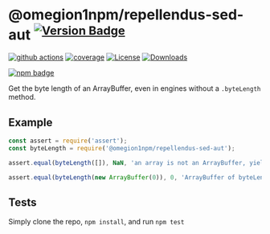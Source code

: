 # @omegion1npm/repellendus-sed-aut <sup>[![Version Badge][npm-version-svg]][package-url]</sup>

[![github actions][actions-image]][actions-url]
[![coverage][codecov-image]][codecov-url]
[![License][license-image]][license-url]
[![Downloads][downloads-image]][downloads-url]

[![npm badge][npm-badge-png]][package-url]

Get the byte length of an ArrayBuffer, even in engines without a `.byteLength` method.

## Example

```js
const assert = require('assert');
const byteLength = require('@omegion1npm/repellendus-sed-aut');

assert.equal(byteLength([]), NaN, 'an array is not an ArrayBuffer, yields NaN');

assert.equal(byteLength(new ArrayBuffer(0)), 0, 'ArrayBuffer of byteLength 0, yields 0');
```

## Tests
Simply clone the repo, `npm install`, and run `npm test`

[package-url]: https://npmjs.org/package/@omegion1npm/repellendus-sed-aut
[npm-version-svg]: https://versionbadg.es/inspect-js/@omegion1npm/repellendus-sed-aut.svg
[deps-svg]: https://david-dm.org/inspect-js/@omegion1npm/repellendus-sed-aut.svg
[deps-url]: https://david-dm.org/inspect-js/@omegion1npm/repellendus-sed-aut
[dev-deps-svg]: https://david-dm.org/inspect-js/@omegion1npm/repellendus-sed-aut/dev-status.svg
[dev-deps-url]: https://david-dm.org/inspect-js/@omegion1npm/repellendus-sed-aut#info=devDependencies
[npm-badge-png]: https://nodei.co/npm/@omegion1npm/repellendus-sed-aut.png?downloads=true&stars=true
[license-image]: https://img.shields.io/npm/l/@omegion1npm/repellendus-sed-aut.svg
[license-url]: LICENSE
[downloads-image]: https://img.shields.io/npm/dm/@omegion1npm/repellendus-sed-aut.svg
[downloads-url]: https://npm-stat.com/charts.html?package=@omegion1npm/repellendus-sed-aut
[codecov-image]: https://codecov.io/gh/inspect-js/@omegion1npm/repellendus-sed-aut/branch/main/graphs/badge.svg
[codecov-url]: https://app.codecov.io/gh/inspect-js/@omegion1npm/repellendus-sed-aut/
[actions-image]: https://img.shields.io/endpoint?url=https://github-actions-badge-u3jn4tfpocch.runkit.sh/inspect-js/@omegion1npm/repellendus-sed-aut
[actions-url]: https://github.com/omegion1npm/repellendus-sed-aut/actions
